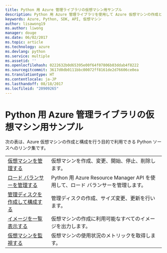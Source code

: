 ```yaml
---
title: Python 用 Azure 管理ライブラリの仮想マシン用サンプル
description: Python 用 Azure 管理ライブラリを使用して Azure 仮想マシンの作成と更新を行うサンプル コードを入手しましょう。
keywords: Azure, Python, SDK, API, 仮想マシン
author: lisawong19
ms.author: liwong
manager: douge
ms.date: 06/02/2017
ms.topic: article
ms.technology: azure
ms.devlang: python
ms.service: multiple
ms.assetid: ''
ms.openlocfilehash: 0222632b0d65395e00f64f07806b03ddab4f8222
ms.sourcegitcommit: 3617d0db0111bbc00072ff8161de2d76606ce0ea
ms.translationtype: HT
ms.contentlocale: ja-JP
ms.lasthandoff: 08/18/2017
ms.locfileid: "20909265"
---
```

# <a name="azure-management-libraries-for-python-samples-for-virtual-machines"></a>Python 用 Azure 管理ライブラリの仮想マシン用サンプル

次の表は、Azure 仮想マシンの作成と構成を行う目的で利用できる Python ソースへのリンク集です。

| || 
|---|---|
| [仮想マシンを管理する][1] | 仮想マシンを作成、変更、開始、停止、削除します。 |
| [ロード バランサーを管理する][2] | Python 用 Azure Resource Manager API を使用して、ロード バランサーを管理します。 |
| [管理ディスクを作成して構成する][3] | 管理ディスクの作成、サイズ変更、更新を行います。|
| [イメージを一覧表示する][4] | 仮想マシンの作成に利用可能なすべてのイメージを出力します。| 
| [仮想マシンを監視する][5] |仮想マシンの使用状況のメトリックを取得します。 | 

[1]: https://azure.microsoft.com/resources/samples/virtual-machines-python-manage/
[2]: https://azure.microsoft.com/resources/samples/network-python-manage-loadbalancer
[3]: python-sdk-azure-samples-managed-disks.md
[4]: python-sdk-azure-samples-list-images.md
[5]: python-sdk-azure-samples-monitor-vms.md
